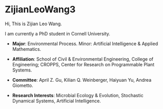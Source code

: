 # ZijianLeoWang3

Hi, This is Zijian Leo Wang. 

I am currently a PhD student in Cornell University. 

- **Major**: Environmental Process. Minor: Artificial Intelligence & Applied Mathematics.

- **Affiliation**: School of Civil & Environmental Engineering, College of Engineering; CROPPS, Center for Research on Programmable Plant Systems.

- **Committee**: April Z. Gu, Kilian Q. Weinberger, Haiyuan Yu, Andrea Giometto.

- **Research Interests**: Microbial Ecology & Evolution, Stochastic Dynamical Systems, Artificial Intelligence.
